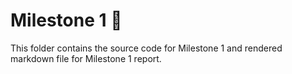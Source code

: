 # Milestone 1 🎯

This folder contains the source code for Milestone 1 and rendered markdown file for Milestone 1 report.
